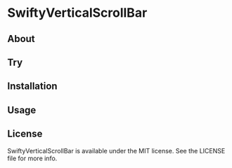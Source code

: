 SwiftyVerticalScrollBar
===

## About

## Try

## Installation

## Usage

## License

SwiftyVerticalScrollBar is available under the MIT license. See the LICENSE file for more info.